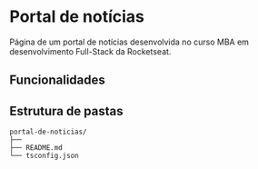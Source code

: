 # Portal de notícias

Página de um portal de notícias desenvolvida no curso MBA em desenvolvimento Full-Stack da Rocketseat.

## Funcionalidades


## Estrutura de pastas

```
portal-de-noticias/
├── 
├── README.md
└── tsconfig.json
```
